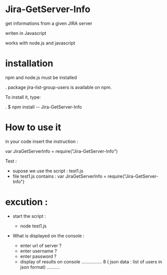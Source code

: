# Jira-GetServer-Info

get informations from a given JIRA server 

writen in Javascript

works with node.js and javascript

# installation

npm and node.js must be installed

 . package jira-list-group-users is available on npm. 
 
 To install it, type:
 
. $ npm install -- Jira-GetServer-Info

# How to use it

in your code insert the instruction : 

var JiraGetServerInfo = require("Jira-GetServer-Info")

Test : 
* supose we use the script : test1.js 
* file test1.js contains : var JiraGetServerInfo = require("Jira-GetServer-Info")

# excution : 
* start the script :
  * node test1.js

* What is displayed on the console  : 
  * enter url of server ?
  * enter username ?
  * enter password ? 
  * display of results on console  ................
    8 ( json data : list of users in json format) ..........

